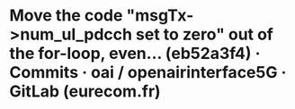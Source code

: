 # Move the code "msgTx->num_ul_pdcch set to zero" out of the for-loop, even... (eb52a3f4) · Commits · oai / openairinterface5G · GitLab (eurecom.fr)